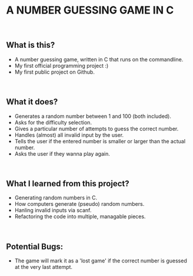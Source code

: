 # A NUMBER GUESSING GAME IN C
<br>

## What is this?
- A number guessing game, written in C that runs on the commandline.
- My first official programming project :)
- My first public project on Github.

<br>

## What it does?
- Generates a random number between 1 and 100 (both included).
- Asks for the difficulty selection.
- Gives a particular number of attempts to guess the correct number.
- Handles (almost) all invalid input by the user.
- Tells the user if the entered number is smaller or larger than the actual number.
- Asks the user if they wanna play again.

<br>

## What I learned from this project?
- Generating random numbers in C.
- How computers generate (pseudo) random numbers.  
- Hanling invalid inputs via scanf.
- Refactoring the code into multiple, managable pieces.

<br>

## Potential Bugs:
- The game will mark it as a 'lost game' if the correct number is guessed at the very last attempt.
